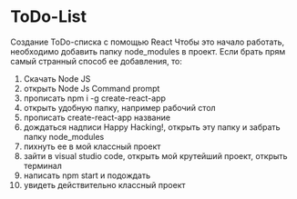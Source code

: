 # ToDo-List
Создание ToDo-списка с помощью React
Чтобы это начало работать, необходимо добавить папку node_modules в проект. Если брать прям самый странный способ ее добавления, то:
1) Скачать Node JS
2) открыть Node Js Command prompt
3) прописать npm i -g create-react-app
4) открыть удобную папку, например рабочий стол
5) прописать create-react-app название
6) дождаться надписи Happy Hacking!, открыть эту папку и забрать папку node_modules
7) пихнуть ее в мой классный проект
8) зайти в visual studio code, открыть мой крутейший проект, открыть терминал
9) написать npm start и подождать
10) увидеть действительно классный проект
